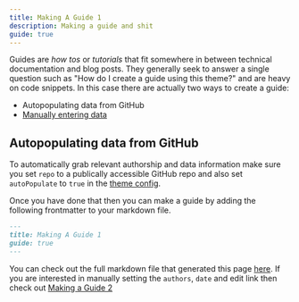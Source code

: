 ```yaml
---
title: Making A Guide 1
description: Making a guide and shit
guide: true
---
```


Guides are _how tos_ or _tutorials_ that fit somewhere in between technical documentation and blog posts. They generally
seek to answer a single question such as "How do I create a guide using this theme?" and are heavy on code snippets. In this case there are actually two ways to create a guide:

* Autopopulating data from GitHub
* [Manually entering data](./making-a-guide-2.md)

## Autopopulating data from GitHub

To automatically grab relevant authorship and data information make sure you set `repo` to a publically accessible GitHub repo and also set `autoPopulate` to `true` in the [theme config](./config.md).

Once you have done that then you can make a guide by adding the following frontmatter to your markdown file.

```md
---
title: Making A Guide 1
guide: true
---
```

You can check out the full markdown file that generated this page [here](https://github.com/lando/vuepress-theme-default-plus/blob/main/docs/making-a-guide.md). If you are interested in manually setting the `authors`, `date` and edit link then check out [Making a Guide 2](./making-a-guide-2.md)
